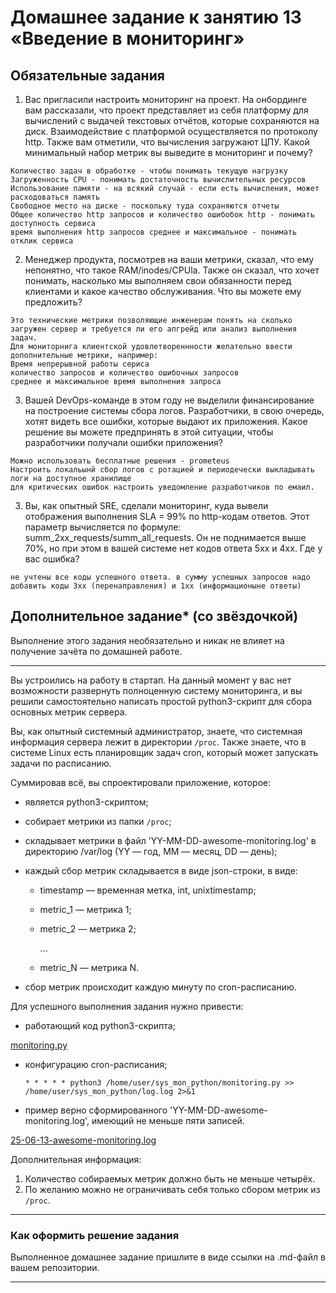 # Домашнее задание к занятию 13 «Введение в мониторинг»

## Обязательные задания

1. Вас пригласили настроить мониторинг на проект. На онбординге вам рассказали, что проект представляет из себя платформу для вычислений с выдачей текстовых отчётов, которые сохраняются на диск. 
Взаимодействие с платформой осуществляется по протоколу http. Также вам отметили, что вычисления загружают ЦПУ. Какой минимальный набор метрик вы выведите в мониторинг и почему?

```
Количество задач в обработке - чтобы понимать текущую нагрузку
Загруженность CPU - понимать достаточность вычислительных ресурсов
Использование памяти - на всякий случай - если есть вычисления, может расходоваться память
Свободное место на диске - поскольку туда сохраняются отчеты
Общее количество http запросов и количество ошибобок http - понимать доступность сервиса
время выполнения http запросов среднее и максимальное - понимать отклик сервиса
```

2. Менеджер продукта, посмотрев на ваши метрики, сказал, что ему непонятно, что такое RAM/inodes/CPUla. Также он сказал, что хочет понимать, насколько мы выполняем свои обязанности перед клиентами и какое качество обслуживания. Что вы можете ему предложить?

```
Это технические метрики позволяющие инженерам понять на сколько загружен сервер и требуется ли его апгрейд или анализ выполнения задач.
Для мониторнига клиентской удовлетвореннности желательно ввести дополнительные метрики, например:
Время непрерывной работы сериса
количество запросов и количество ошибочных запросов
среднее и максимальное время выполнения запроса
```

3. Вашей DevOps-команде в этом году не выделили финансирование на построение системы сбора логов. Разработчики, в свою очередь, хотят видеть все ошибки, которые выдают их приложения. Какое решение вы можете предпринять в этой ситуации, чтобы разработчики получали ошибки приложения?

```
Можно использовать бесплатные решения - prometeus
Настроить локальынй сбор логов с ротацией и периодечески выкладывать логи на доступное хранилище
для критических ошибок настроить уведомление разработчиков по емаил.
```

3. Вы, как опытный SRE, сделали мониторинг, куда вывели отображения выполнения SLA = 99% по http-кодам ответов. 
Этот параметр вычисляется по формуле: summ_2xx_requests/summ_all_requests. Он не поднимается выше 70%, но при этом в вашей системе нет кодов ответа 5xx и 4xx. Где у вас ошибка?

```
не учтены все коды успешного ответа. в сумму успешных запросов надо добавить коды 3хх (перенаправления) и 1хх (информационыне ответы)
```

## Дополнительное задание* (со звёздочкой) 

Выполнение этого задания необязательно и никак не влияет на получение зачёта по домашней работе.

_____

Вы устроились на работу в стартап. На данный момент у вас нет возможности развернуть полноценную систему 
мониторинга, и вы решили самостоятельно написать простой python3-скрипт для сбора основных метрик сервера. 

Вы, как опытный системный администратор, знаете, что системная информация сервера лежит в директории `/proc`. Также знаете, что в системе Linux есть  планировщик задач cron, который может запускать задачи по расписанию.

Суммировав всё, вы спроектировали приложение, которое:

- является python3-скриптом;
- собирает метрики из папки `/proc`;
- складывает метрики в файл 'YY-MM-DD-awesome-monitoring.log' в директорию /var/log 
(YY — год, MM — месяц, DD — день);
- каждый сбор метрик складывается в виде json-строки, в виде:
  + timestamp — временная метка, int, unixtimestamp;
  + metric_1 — метрика 1;
  + metric_2 — метрика 2;
  
     ...
     
  + metric_N — метрика N.
  
- сбор метрик происходит каждую минуту по cron-расписанию.

Для успешного выполнения задания нужно привести:

* работающий код python3-скрипта;

[monitoring.py](monitoring.py)

* конфигурацию cron-расписания;

  ```
  * * * * * python3 /home/user/sys_mon_python/monitoring.py >> /home/user/sys_mon_python/log.log 2>&1
  ```
* пример верно сформированного 'YY-MM-DD-awesome-monitoring.log', имеющий не меньше пяти записей.

[25-06-13-awesome-monitoring.log](25-06-13-awesome-monitoring.log)

Дополнительная информация:

1. Количество собираемых метрик должно быть не меньше четырёх.
1. По желанию можно не ограничивать себя только сбором метрик из `/proc`.

---

### Как оформить решение задания

Выполненное домашнее задание пришлите в виде ссылки на .md-файл в вашем репозитории.


---
